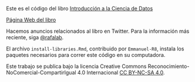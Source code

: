 Este es el código del libro [Introducción a la Ciencia de Datos ](https://rafalab.github.io/dslibro/) 

[Página Web del libro](https://rafalab.github.io/dslibro/)

Hacemos anuncios relacionados al libro en Twitter. Para la información más reciente, siga [\@rafalab](https://twitter.com/rafalab).

El archivo `install-libraries.Rmd`, contribuido por `Emmanuel-R8`, instala  los paquetes necesarios para correr este código en su computadora.

Este trabajo se publica bajo la licencia Creative Commons Reconocimiento-NoComercial-CompartirIgual 4.0 Internacional [CC BY-NC-SA 4.0](https://creativecommons.org/licenses/by-nc-sa/4.0).



